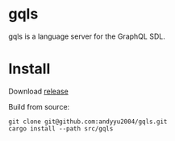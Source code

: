 # gqls

gqls is a language server for the GraphQL SDL.

# Install

Download [release](https://github.com/andyyu2004/gqls/releases)

Build from source:

```
git clone git@github.com:andyyu2004/gqls.git
cargo install --path src/gqls
```
